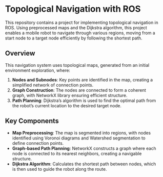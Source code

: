 # Topological Navigation with ROS

This repository contains a project for implementing topological navigation in ROS. Using preprocessed maps and the Dijkstra algorithm, this project enables a mobile robot to navigate through various regions, moving from a start node to a target node efficiently by following the shortest path.

## Overview

This navigation system uses topological maps, generated from an initial environment exploration, where:
1. **Nodes and Subnodes**: Key points are identified in the map, creating a simplified network of connection points.
2. **Graph Construction**: The nodes are connected to form a coherent graph, with NetworkX library ensuring efficient structure.
3. **Path Planning**: Dijkstra’s algorithm is used to find the optimal path from the robot’s current location to the desired target node.

## Key Components

- **Map Preprocessing**: The map is segmented into regions, with nodes identified using Voronoi diagrams and Watershed segmentation to define connection points.
- **Graph-based Path Planning**: NetworkX constructs a graph where each node is connected to its nearest neighbors, creating a navigable structure.
- **Dijkstra Algorithm**: Calculates the shortest path between nodes, which is then used to guide the robot along the route.

